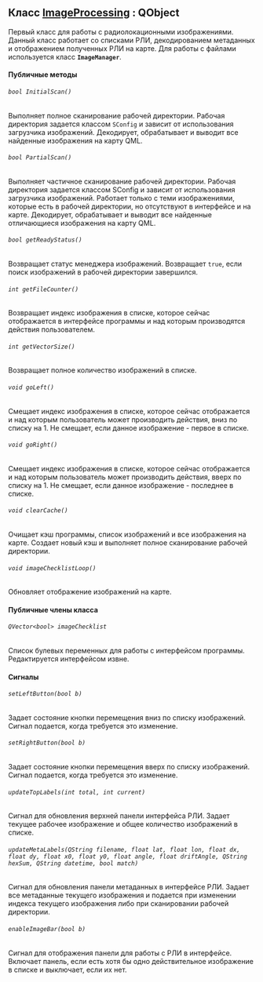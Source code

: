 ## Класс <u>ImageProcessing</u>  :  QObject

Первый класс для работы с радиолокационными изображениями. Данный класс работает со списками РЛИ, декодированием метаданных и отображением полученных РЛИ на карте. Для работы с файлами используется класс **`ImageManager`**.

#### Публичные методы

###### `bool InitialScan()`

Выполняет полное сканирование рабочей директории. Рабочая директория задается классом `SConfig` и зависит от использования загрузчика изображений. Декодирует, обрабатывает и выводит все найденные изображения на карту QML.

###### `bool PartialScan()`

Выполняет частичное сканирование рабочей директории. Рабочая директория задается классом SConfig и зависит от использования загрузчика изображений. Работает только с теми изображениями, которые есть в рабочей директории, но отсутствуют в интерфейсе и на карте. Декодирует, обрабатывает и выводит все найденные отличающиеся изображения на карту QML.

###### `bool getReadyStatus()`

Возвращает статус менеджера изображений. Возвращает `true`, если поиск изображений в рабочей директории завершился.

###### `int getFileCounter()`

Возвращает индекс изображения в списке, которое сейчас отображается в интерфейсе программы и над которым производятся действия пользователем.

###### `int getVectorSize()`

Возвращает полное количество изображений в списке.

###### `void goLeft()`

Смещает индекс изображения в списке, которое сейчас отображается и над которым пользователь может производить действия, вниз по списку на 1. Не смещает, если данное изображение - первое в списке.

###### `void goRight()`

Смещает индекс изображения в списке, которое сейчас отображается и над которым пользователь может производить действия, вверх по списку на 1. Не смещает, если данное изображение - последнее в списке.

###### `void clearCache()`

Очищает кэш программы, список изображений и все изображения на карте. Создает новый кэш и выполняет полное сканирование рабочей директории.

###### `void imageChecklistLoop()`

Обновляет отображение изображений на карте.

#### Публичные члены класса

###### `QVector<bool> imageChecklist`

Список булевых переменных для работы с интерфейсом программы. Редактируется интерфейсом извне.

#### Сигналы

###### `setLeftButton(bool b)`

Задает состояние кнопки перемещения вниз по списку изображений. Сигнал подается, когда требуется это изменение.

###### `setRightButton(bool b)`

Задает состояние кнопки перемещения вверх по списку изображений. Сигнал подается, когда требуется это изменение.

###### `updateTopLabels(int total, int current)`

Сигнал для обновления верхней панели интерфейса РЛИ. Задает текущее рабочее изображение и общее количество изображений в списке.

###### `updateMetaLabels(QString filename, float lat, float lon, float dx, float dy, float x0, float y0, float angle, float driftAngle, QString hexSum, QString datetime, bool match)`

Сигнал для обновления панели метаданных в интерфейсе РЛИ. Задает все метаданные текущего изображения и подается при изменении индекса текущего изображения либо при сканировании рабочей директории.

###### `enableImageBar(bool b)`

Сигнал для отображения панели для работы с РЛИ в интерфейсе. Включает панель, если есть хотя бы одно действительное изображение в списке и выключает, если их нет.

